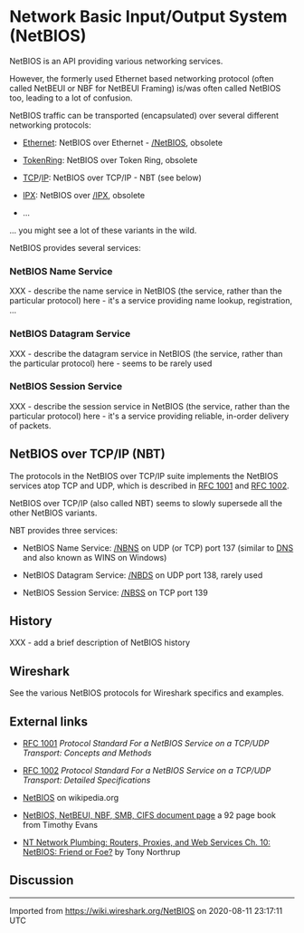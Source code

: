 # Network Basic Input/Output System (NetBIOS)

NetBIOS is an API providing various networking services.

However, the formerly used Ethernet based networking protocol (often called NetBEUI or NBF for NetBEUI Framing) is/was often called NetBIOS too, leading to a lot of confusion.

NetBIOS traffic can be transported (encapsulated) over several different networking protocols:

  - [Ethernet](/Ethernet): NetBIOS over Ethernet - [/NetBIOS](/NetBIOS/NetBIOS), obsolete

  - [TokenRing](/TokenRing): NetBIOS over Token Ring, obsolete

  - [TCP](/TCP)/[IP](/IP): NetBIOS over TCP/IP - NBT (see below)

  - [IPX](/IPX): NetBIOS over [/IPX](/NetBIOS/IPX), obsolete

  - ...

... you might see a lot of these variants in the wild.

NetBIOS provides several services:

### NetBIOS Name Service

XXX - describe the name service in NetBIOS (the service, rather than the particular protocol) here - it's a service providing name lookup, registration, ...

### NetBIOS Datagram Service

XXX - describe the datagram service in NetBIOS (the service, rather than the particular protocol) here - seems to be rarely used

### NetBIOS Session Service

XXX - describe the session service in NetBIOS (the service, rather than the particular protocol) here - it's a service providing reliable, in-order delivery of packets.

## NetBIOS over TCP/IP (NBT)

The protocols in the NetBIOS over TCP/IP suite implements the NetBIOS services atop TCP and UDP, which is described in [RFC 1001](http://www.ietf.org/rfc/rfc1001.txt) and [RFC 1002](http://www.ietf.org/rfc/rfc1002.txt).

NetBIOS over TCP/IP (also called NBT) seems to slowly supersede all the other NetBIOS variants.

NBT provides three services:

  - NetBIOS Name Service: [/NBNS](/NetBIOS/NBNS) on UDP (or TCP) port 137 (similar to [DNS](/DNS) and also known as WINS on Windows)

  - NetBIOS Datagram Service: [/NBDS](/NetBIOS/NBDS) on UDP port 138, rarely used

  - NetBIOS Session Service: [/NBSS](/NetBIOS/NBSS) on TCP port 139

## History

XXX - add a brief description of NetBIOS history

## Wireshark

See the various NetBIOS protocols for Wireshark specifics and examples.

## External links

  - [RFC 1001](http://tools.ietf.org/html/rfc1001) *Protocol Standard For a NetBIOS Service on a TCP/UDP Transport: Concepts and Methods*

  - [RFC 1002](http://tools.ietf.org/html/rfc1002) *Protocol Standard For a NetBIOS Service on a TCP/UDP Transport: Detailed Specifications*

  - [NetBIOS](http://en.wikipedia.org/wiki/NetBIOS) on wikipedia.org

  - [NetBIOS, NetBEUI, NBF, SMB, CIFS document page](http://timothydevans.me.uk/n2c.html) a 92 page book from Timothy Evans

  - [NT Network Plumbing: Routers, Proxies, and Web Services Ch. 10: NetBIOS: Friend or Foe?](http://www.windowsitlibrary.com/Content/386/10/1.html) by Tony Northrup

## Discussion

---

Imported from https://wiki.wireshark.org/NetBIOS on 2020-08-11 23:17:11 UTC
